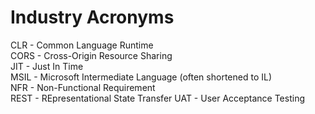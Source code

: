 # Industry Acronyms

CLR - Common Language Runtime  
CORS - Cross-Origin Resource Sharing  
JIT - Just In Time  
MSIL - Microsoft Intermediate Language (often shortened to IL)  
NFR - Non-Functional Requirement  
REST - REpresentational State Transfer
UAT - User Acceptance Testing  
